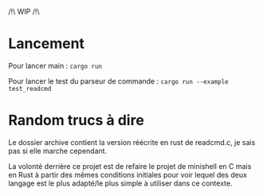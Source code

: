 /!\ WIP /!\

# Lancement

Pour lancer main : `cargo run`

Pour lancer le test du parseur de commande : `cargo run --example test_readcmd`

# Random trucs à dire

Le dossier archive contient la version réécrite en rust de readcmd.c, je sais pas si elle marche cependant.

La volonté derrière ce projet est de refaire le projet de minishell en C mais en Rust à partir des mêmes conditions initiales pour voir lequel des deux langage est le plus adapté/le plus simple à utiliser dans ce contexte.
